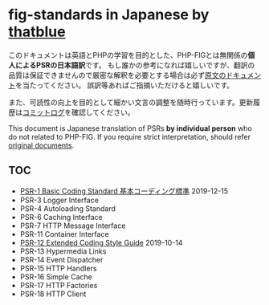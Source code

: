 # fig-standards in Japanese by [thatblue](https://github.com/thatblue)

このドキュメントは英語とPHPの学習を目的とした、PHP-FIGとは無関係の**個人によるPSRの日本語訳**です。
もし誰かの参考になれば嬉しいですが、翻訳の品質は保証できませんので厳密な解釈を必要とする場合は必ず[原文のドキュメント](https://www.php-fig.org/psr/)を当たってください。
誤訳等あればご指摘いただけると嬉しいです。

また、可読性の向上を目的として細かい文言の調整を随時行っています。更新履歴は[コミットログ](https://github.com/thatblue/fig-standards/commits/master)を確認してください。

This document is Japanese translation of PSRs **by individual person** who do not related to PHP-FIG. If you require strict interpretation, should refer [original documents](https://www.php-fig.org/psr/).

## TOC

- [PSR-1 Basic Coding Standard 基本コーディング標準](PSR-1-basic-coding-standard.md) 2019-12-15
- PSR-3 Logger Interface
- PSR-4 Autoloading Standard
- PSR-6 Caching Interface
- PSR-7 HTTP Message Interface
- PSR-11 Container Interface
- [PSR-12 Extended Coding Style Guide](PSR-12-extended-coding-style-guide.md) 2019-10-14
- PSR-13 Hypermedia Links
- PSR-14 Event Dispatcher
- PSR-15 HTTP Handlers
- PSR-16 Simple Cache
- PSR-17 HTTP Factories
- PSR-18 HTTP Client
